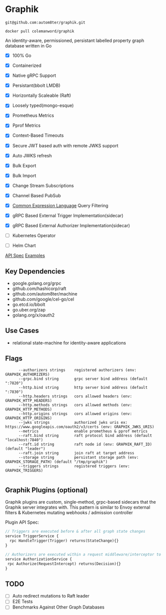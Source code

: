 # Graphik

    git@github.com:autom8ter/graphik.git
    
    docker pull colemanword/graphik

An identity-aware, permissioned, persistant labelled property graph database written in Go

- [x] 100% Go
- [x] Containerized
- [x] Native gRPC Support
- [x] Persistant(bbolt LMDB)
- [x] Horizontally Scaleable (Raft)
- [x] Loosely typed(mongo-esque)
- [x] Prometheus Metrics
- [x] Pprof Metrics
- [x] Context-Based Timeouts
- [x] Secure JWT based auth with remote JWKS support
- [x] Auto JWKS refresh
- [x] Bulk Export
- [x] Bulk Import
- [x] Change Stream Subscriptions
- [x] Channel Based PubSub
- [x] [Common Expression Language](https://opensource.google/projects/cel) Query Filtering
- [x] gRPC Based External Trigger Implementation(sidecar)
- [x] gRPC Based External Authorizer Implementation(sidecar)
- [ ] Kubernetes Operator
- [ ] Helm Chart


[API Spec](https://github.com/autom8ter/graphik/blob/master/api/graphik.proto)
[Examples](https://github.com/autom8ter/graphik/blob/master/example_test.go)

## Key Dependencies

- google.golang.org/grpc
- github.com/hashicorp/raft
- github.com/autom8ter/machine
- github.com/google/cel-go/cel
- go.etcd.io/bbolt
- go.uber.org/zap
- golang.org/x/oauth2

## Use Cases

- relational state-machine for identity-aware applications

## Flags

```text
      --authorizers strings    registered authorizers (env: GRAPHIK_AUTHORIZERS)
      --grpc.bind string       grpc server bind address (default ":7820")
      --http.bind string       http server bind address (default ":7830")
      --http.headers strings   cors allowed headers (env: GRAPHIK_HTTP_HEADERS)
      --http.methods strings   cors allowed methods (env: GRAPHIK_HTTP_METHODS)
      --http.origins strings   cors allowed origins (env: GRAPHIK_HTTP_ORIGINS)
      --jwks strings           authorized jwks uris ex: https://www.googleapis.com/oauth2/v3/certs (env: GRAPHIK_JWKS_URIS)
      --metrics                enable prometheus & pprof metrics
      --raft.bind string       raft protocol bind address (default "localhost:7840")
      --raft.id string         raft node id (env: GRAPHIK_RAFT_ID) (default "leader")
      --raft.join string       join raft at target address
      --storage string         persistant storage path (env: GRAPHIK_STORAGE_PATH) (default "/tmp/graphik")
      --triggers strings       registered triggers (env: GRAPHIK_TRIGGERS)


```

## Graphik Plugins (optional)

Graphik plugins are custom, single-method, grpc-based sidecars that the Graphik server integrates with. 
This pattern is similar to Envoy external filters & Kubernetes mutating webhooks / admission controller

Plugin API Spec:

```proto
// Triggers are executed before & after all graph state changes
service TriggerService {
  rpc HandleTrigger(Trigger) returns(StateChange){}
}

// Authorizers are executed within a request middleware/interceptor to determine whether the request is permitted
service AuthorizationService {
 rpc Authorize(RequestIntercept) returns(Decision){}
}
```

## TODO

- [ ] Auto redirect mutations to Raft leader
- [ ] E2E Tests
- [ ] Benchmarks Against Other Graph Databases
